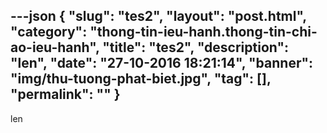 ---json
{
    "slug": "tes2",
    "layout": "post.html",
    "category": "thong-tin-ieu-hanh.thong-tin-chi-ao-ieu-hanh",
    "title": "tes2",
    "description": "len",
    "date": "27-10-2016 18:21:14",
    "banner": "img/thu-tuong-phat-biet.jpg",
    "tag": [],
    "permalink": ""
}
---
len